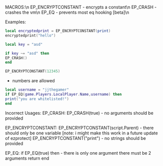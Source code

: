MACROS:\n
EP_ENCRYPTCONSTANT - encrypts a constant\n
EP_CRASH - crashes the vm\n
EP_EQ - prevents most eq hooking [beta]\n

Examples:
```lua
local encryptedprint = EP_ENCRYPTCONSTANT(print)
encryptedprint("hello")
```

```lua
local key = "asd"

if key ~= "asd" then
EP_CRASH()
end
```

```lua 
EP_ENCRYPTCONSTANT(12345) 
```
- numbers are allowed

```lua
local username = "jjthegamer"
if EP_EQ(game.Players.LocalPlayer.Name,username) then
print("you are whitelisted!")
end
```

Incorrect Usages:
EP_CRASH:
EP_CRASH(true) - no arguments should be provided

EP_ENCRYPTCONSTANT:
EP_ENCRYPTCONSTANT(script.Parent) - there should only be one variable [note: i might make this work in a future update of ezprotect]
EP_ENCRYPTCONSTANT("print") - no strings should be provided

EP_EQ:
if EP_EQ(true) then - there is only one argument there must be 2 arguments
return
end
